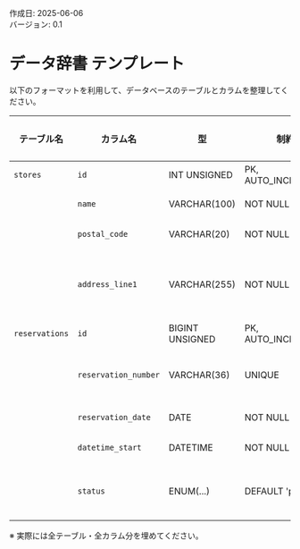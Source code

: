 作成日: 2025-06-06  
バージョン: 0.1
# データ辞書 テンプレート

以下のフォーマットを利用して、データベースのテーブルとカラムを整理してください。

| テーブル名          | カラム名                 | 型               | 制約                  | 意味・備考      |
| -------------- | -------------------- | --------------- | ------------------- | ---------- |
| `stores`       | `id`                 | INT UNSIGNED    | PK, AUTO\_INCREMENT | 店舗ID       |
|                | `name`               | VARCHAR(100)    | NOT NULL            | 店舗名        |
|                | `postal_code`        | VARCHAR(20)     | NOT NULL            | 郵便番号       |
|                | `address_line1`      | VARCHAR(255)    | NOT NULL            | 住所（市区町村以降） |
| `reservations` | `id`                 | BIGINT UNSIGNED | PK, AUTO\_INCREMENT | 予約ID       |
|                | `reservation_number` | VARCHAR(36)     | UNIQUE              | 予約識別用UUID  |
|                | `reservation_date`   | DATE            | NOT NULL            | 予約日        |
|                | `datetime_start`     | DATETIME        | NOT NULL            | 開始日時       |
|                | `status`             | ENUM(...)       | DEFAULT 'pending'   | 予約ステータス    |

※ 実際には全テーブル・全カラム分を埋めてください。
